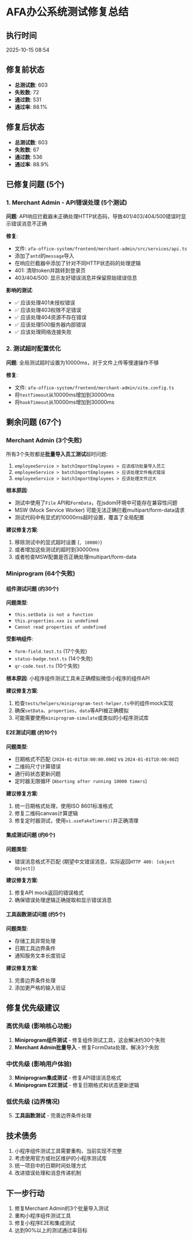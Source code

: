 # AFA办公系统测试修复总结

## 执行时间
2025-10-15 08:54

## 修复前状态
- **总测试数**: 603
- **失败数**: 72
- **通过数**: 531
- **通过率**: 88.1%

## 修复后状态
- **总测试数**: 603
- **失败数**: 67
- **通过数**: 536
- **通过率**: 88.9%

## 已修复问题 (5个)

### 1. Merchant Admin - API错误处理 (5个测试)
**问题**: API响应拦截器未正确处理HTTP状态码，导致401/403/404/500错误时显示错误消息不正确

**修复**:
- 文件: `afa-office-system/frontend/merchant-admin/src/services/api.ts`
- 添加了`antd`的`message`导入
- 在响应拦截器中添加了针对不同HTTP状态码的处理逻辑
- 401: 清除token并跳转到登录页
- 403/404/500: 显示友好错误消息并保留原始错误信息

**影响的测试**:
- ✅ 应该处理401未授权错误
- ✅ 应该处理403权限不足错误  
- ✅ 应该处理404资源不存在错误
- ✅ 应该处理500服务器内部错误
- ✅ 应该处理网络连接失败

### 2. 测试超时配置优化
**问题**: 全局测试超时设置为10000ms，对于文件上传等慢速操作不够

**修复**:
- 文件: `afa-office-system/frontend/merchant-admin/vite.config.ts`
- 将`testTimeout`从10000ms增加到30000ms
- 将`hookTimeout`从10000ms增加到30000ms

## 剩余问题 (67个)

### Merchant Admin (3个失败)
所有3个失败都是**批量导入员工测试**超时问题:

1. `employeeService > batchImportEmployees > 应该成功批量导入员工`
2. `employeeService > batchImportEmployees > 应该处理文件格式错误`
3. `employeeService > batchImportEmployees > 应该处理文件过大`

**根本原因**: 
- 测试中使用了`File` API和`FormData`，在jsdom环境中可能存在兼容性问题
- MSW (Mock Service Worker) 可能无法正确拦截multipart/form-data请求
- 测试代码中有显式的10000ms超时设置，覆盖了全局配置

**建议修复方案**:
1. 移除测试中的显式超时设置 (`, 10000)`)
2. 或者增加这些测试的超时到30000ms
3. 或者检查MSW配置是否正确处理multipart/form-data

### Miniprogram (64个失败)

#### 组件测试问题 (约30个)
**问题类型**: 
- `this.setData is not a function`
- `this.properties.xxx is undefined`
- `Cannot read properties of undefined`

**受影响组件**:
- `form-field.test.ts` (17个失败)
- `status-badge.test.ts` (14个失败)  
- `qr-code.test.ts` (10个失败)

**根本原因**: 小程序组件测试工具未正确模拟微信小程序的组件API

**建议修复方案**:
1. 检查`tests/helpers/miniprogram-test-helper.ts`中的组件mock实现
2. 确保`setData`、`properties`、`data`等API被正确模拟
3. 可能需要使用`miniprogram-simulate`或类似的小程序测试库

#### E2E测试问题 (约10个)
**问题类型**:
- 日期格式不匹配 (`2024-01-01T10:00:00.000Z` vs `2024-01-01T10:00:00Z`)
- 二维码尺寸计算错误
- 通行码状态更新问题
- 定时器无限循环 (`Aborting after running 10000 timers`)

**建议修复方案**:
1. 统一日期格式处理，使用ISO 8601标准格式
2. 修复二维码canvas计算逻辑
3. 修复定时器测试，使用`vi.useFakeTimers()`并正确清理

#### 集成测试问题 (约6个)
**问题类型**:
- 错误消息格式不匹配 (期望中文错误消息，实际返回`HTTP 400: [object Object]`)

**建议修复方案**:
1. 修复API mock返回的错误格式
2. 确保错误处理逻辑正确提取和显示错误消息

#### 工具函数测试问题 (约5个)
**问题类型**:
- 存储工具异常处理
- 日期工具边界条件
- 通知服务文本长度验证

**建议修复方案**:
1. 完善边界条件处理
2. 添加更严格的输入验证

## 修复优先级建议

### 高优先级 (影响核心功能)
1. **Miniprogram组件测试** - 修复组件测试工具，这会解决约30个失败
2. **Merchant Admin批量导入** - 修复FormData处理，解决3个失败

### 中优先级 (影响用户体验)
3. **Miniprogram集成测试** - 修复API错误消息格式
4. **Miniprogram E2E测试** - 修复日期格式和状态更新逻辑

### 低优先级 (边界情况)
5. **工具函数测试** - 完善边界条件处理

## 技术债务
1. 小程序组件测试工具需要重构，当前实现不完整
2. 考虑使用官方或社区维护的小程序测试库
3. 统一项目中的日期时间处理方式
4. 改进错误处理和消息传递机制

## 下一步行动
1. 修复Merchant Admin的3个批量导入测试
2. 重构小程序组件测试工具
3. 修复小程序E2E和集成测试
4. 达到90%以上的测试通过率目标
